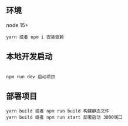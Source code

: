 <!--
 * @Author: superYan 1315007322@qq.com
 * @Date: 2022-11-04 22:55:19
 * @LastEditors: yanhengfu 1315007322@qq.com
 * @LastEditTime: 2022-11-11 20:11:36
 * @FilePath: \part-time-lindacars\README.md
 * @Description: 这是默认设置,请设置`customMade`, 打开koroFileHeader查看配置 进行设置: https://github.com/OBKoro1/koro1FileHeader/wiki/%E9%85%8D%E7%BD%AE
-->

## 环境

node 15+

```
yarn 或者 npm i 安装依赖
```


## 本地开发启动
```

npm run dev 启动项目
```


## 部署项目
```
yarn build 或者 npm run build 构建静态文件
yarn build 或者 npm run start 部署启动 3000端口
```